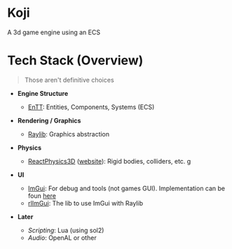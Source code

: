 # Koji
A 3d game engine using an ECS


# Tech Stack (Overview)
> Those aren't definitive choices

 - **Engine Structure**
   - [EnTT](https://github.com/skypjack/entt): Entities, Components, Systems (ECS)
     
 - **Rendering / Graphics**
   - [Raylib](https://github.com/raysan5/raylib): Graphics abstraction

 - **Physics**
   - [ReactPhysics3D](https://github.com/DanielChappuis/reactphysics3d) ([website](https://www.reactphysics3d.com/download.html)): Rigid bodies, colliders, etc.
g
 - **UI**
   - [ImGui](https://github.com/ocornut/imgui): For debug and tools (not games GUI). Implementation can be foun [here](https://github.com/bkaradzic/bgfx/tree/master/examples/common/imgui)
   - [rlImGui](https://github.com/raylib-extras/rlImGui): The lib to use ImGui with Raylib  

 - **Later**
   - *Scripting*: Lua (using sol2)
   - *Audio*: OpenAL or other
